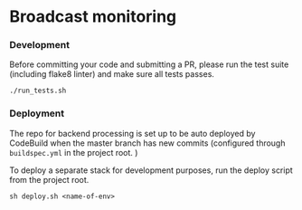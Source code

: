 Broadcast monitoring
===================


### Development 
Before committing your code and submitting a PR, please run the test suite (including flake8 linter) and make sure all tests passes. 
```shell script
./run_tests.sh
```

### Deployment 

The repo for backend processing is set up to be auto deployed by CodeBuild when the master branch has new commits (configured through `buildspec.yml` in the project root. )

To deploy a separate stack for development purposes, run the deploy script from the project root.

```
sh deploy.sh <name-of-env>
```
